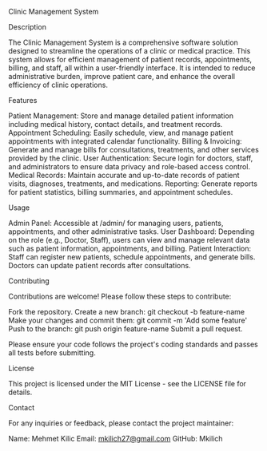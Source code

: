 Clinic Management System

Description

The Clinic Management System is a comprehensive software solution designed to streamline the operations of a clinic or medical practice. This system allows for efficient management of patient records, appointments, billing, and staff, all within a user-friendly interface. It is intended to reduce administrative burden, improve patient care, and enhance the overall efficiency of clinic operations.

Features

Patient Management: Store and manage detailed patient information including medical history, contact details, and treatment records.
Appointment Scheduling: Easily schedule, view, and manage patient appointments with integrated calendar functionality.
Billing & Invoicing: Generate and manage bills for consultations, treatments, and other services provided by the clinic.
User Authentication: Secure login for doctors, staff, and administrators to ensure data privacy and role-based access control.
Medical Records: Maintain accurate and up-to-date records of patient visits, diagnoses, treatments, and medications.
Reporting: Generate reports for patient statistics, billing summaries, and appointment schedules.

Usage

Admin Panel: Accessible at /admin/ for managing users, patients, appointments, and other administrative tasks.
User Dashboard: Depending on the role (e.g., Doctor, Staff), users can view and manage relevant data such as patient information, appointments, and billing.
Patient Interaction: Staff can register new patients, schedule appointments, and generate bills. Doctors can update patient records after consultations.

Contributing

Contributions are welcome! Please follow these steps to contribute:

Fork the repository.
Create a new branch: git checkout -b feature-name
Make your changes and commit them: git commit -m 'Add some feature'
Push to the branch: git push origin feature-name
Submit a pull request.

Please ensure your code follows the project's coding standards and passes all tests before submitting.

License

This project is licensed under the MIT License - see the LICENSE file for details.

Contact

For any inquiries or feedback, please contact the project maintainer:

Name: Mehmet Kilic
Email: mkilich27@gmail.com
GitHub: Mkilich
